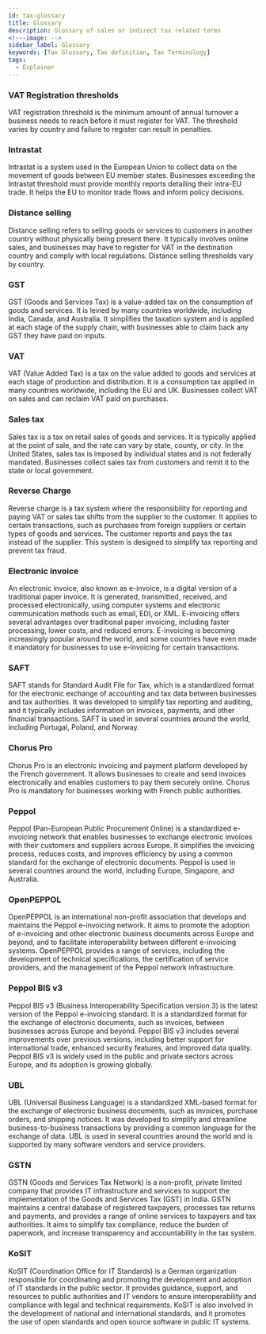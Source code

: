```yaml
---
id: tax-glossary
title: Glossary 
description: Glossary of sales or indirect tax related terms
<!---image: -->
sidebar_label: Glossary
keywords: [Tax Glossary, Tax definition, Tax Terminology]
tags:
  - Explainer
---
```


### VAT Registration thresholds
VAT registration threshold is the minimum amount of annual turnover a business needs to reach before it must register for VAT. The threshold varies by country and failure to register can result in penalties.

### Intrastat
Intrastat is a system used in the European Union to collect data on the movement of goods between EU member states. Businesses exceeding the Intrastat threshold must provide monthly reports detailing their intra-EU trade. It helps the EU to monitor trade flows and inform policy decisions.

### Distance selling
Distance selling refers to selling goods or services to customers in another country without physically being present there. It typically involves online sales, and businesses may have to register for VAT in the destination country and comply with local regulations. Distance selling thresholds vary by country.
  
### GST 
GST (Goods and Services Tax) is a value-added tax on the consumption of goods and services. It is levied by many countries worldwide, including India, Canada, and Australia. It simplifies the taxation system and is applied at each stage of the supply chain, with businesses able to claim back any GST they have paid on inputs.

### VAT 
VAT (Value Added Tax) is a tax on the value added to goods and services at each stage of production and distribution. It is a consumption tax applied in many countries worldwide, including the EU and UK. Businesses collect VAT on sales and can reclaim VAT paid on purchases.

### Sales tax
Sales tax is a tax on retail sales of goods and services. It is typically applied at the point of sale, and the rate can vary by state, county, or city. In the United States, sales tax is imposed by individual states and is not federally mandated. Businesses collect sales tax from customers and remit it to the state or local government.

### Reverse Charge
Reverse charge is a tax system where the responsibility for reporting and paying VAT or sales tax shifts from the supplier to the customer. It applies to certain transactions, such as purchases from foreign suppliers or certain types of goods and services. The customer reports and pays the tax instead of the supplier. This system is designed to simplify tax reporting and prevent tax fraud.

### Electronic invoice
An electronic invoice, also known as e-invoice, is a digital version of a traditional paper invoice. It is generated, transmitted, received, and processed electronically, using computer systems and electronic communication methods such as email, EDI, or XML. E-invoicing offers several advantages over traditional paper invoicing, including faster processing, lower costs, and reduced errors. E-invoicing is becoming increasingly popular around the world, and some countries have even made it mandatory for businesses to use e-invoicing for certain transactions.


### SAFT
SAFT stands for Standard Audit File for Tax, which is a standardized format for the electronic exchange of accounting and tax data between businesses and tax authorities. It was developed to simplify tax reporting and auditing, and it typically includes information on invoices, payments, and other financial transactions. SAFT is used in several countries around the world, including Portugal, Poland, and Norway.

### Chorus Pro
Chorus Pro is an electronic invoicing and payment platform developed by the French government. It allows businesses to create and send invoices electronically and enables customers to pay them securely online. Chorus Pro is mandatory for businesses working with French public authorities. 

### Peppol
Peppol (Pan-European Public Procurement Online) is a standardized e-invoicing network that enables businesses to exchange electronic invoices with their customers and suppliers across Europe. It simplifies the invoicing process, reduces costs, and improves efficiency by using a common standard for the exchange of electronic documents. Peppol is used in several countries around the world, including Europe, Singapore, and Australia.

### OpenPEPPOL
OpenPEPPOL is an international non-profit association that develops and maintains the Peppol e-invoicing network. It aims to promote the adoption of e-invoicing and other electronic business documents across Europe and beyond, and to facilitate interoperability between different e-invoicing systems. OpenPEPPOL provides a range of services, including the development of technical specifications, the certification of service providers, and the management of the Peppol network infrastructure.

### Peppol BIS v3
Peppol BIS v3 (Business Interoperability Specification version 3) is the latest version of the Peppol e-invoicing standard. It is a standardized format for the exchange of electronic documents, such as invoices, between businesses across Europe and beyond. Peppol BIS v3 includes several improvements over previous versions, including better support for international trade, enhanced security features, and improved data quality. Peppol BIS v3 is widely used in the public and private sectors across Europe, and its adoption is growing globally.

### UBL 
UBL (Universal Business Language) is a standardized XML-based format for the exchange of electronic business documents, such as invoices, purchase orders, and shipping notices. It was developed to simplify and streamline business-to-business transactions by providing a common language for the exchange of data. UBL is used in several countries around the world and is supported by many software vendors and service providers.

### GSTN
GSTN (Goods and Services Tax Network) is a non-profit, private limited company that provides IT infrastructure and services to support the implementation of the Goods and Services Tax (GST) in India. GSTN maintains a central database of registered taxpayers, processes tax returns and payments, and provides a range of online services to taxpayers and tax authorities. It aims to simplify tax compliance, reduce the burden of paperwork, and increase transparency and accountability in the tax system.

### KoSIT
KoSIT (Coordination Office for IT Standards) is a German organization responsible for coordinating and promoting the development and adoption of IT standards in the public sector. It provides guidance, support, and resources to public authorities and IT vendors to ensure interoperability and compliance with legal and technical requirements. KoSIT is also involved in the development of national and international standards, and it promotes the use of open standards and open source software in public IT systems.



